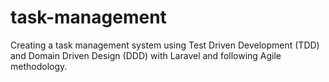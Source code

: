 # task-management
Creating a task management system using Test Driven Development (TDD) and Domain Driven Design (DDD) with Laravel and following Agile methodology.
